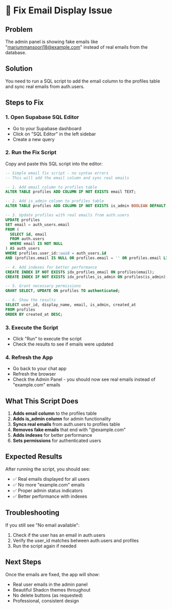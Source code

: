 # 🔧 Fix Email Display Issue

## Problem

The admin panel is showing fake emails like "mariummansoori18@example.com" instead of real emails from the database.

## Solution

You need to run a SQL script to add the email column to the profiles table and sync real emails from auth.users.

## Steps to Fix

### 1. Open Supabase SQL Editor

- Go to your Supabase dashboard
- Click on "SQL Editor" in the left sidebar
- Create a new query

### 2. Run the Fix Script

Copy and paste this SQL script into the editor:

```sql
-- Simple email fix script - no syntax errors
-- This will add the email column and sync real emails

-- 1. Add email column to profiles table
ALTER TABLE profiles ADD COLUMN IF NOT EXISTS email TEXT;

-- 2. Add is_admin column to profiles table
ALTER TABLE profiles ADD COLUMN IF NOT EXISTS is_admin BOOLEAN DEFAULT FALSE;

-- 3. Update profiles with real emails from auth.users
UPDATE profiles
SET email = auth_users.email
FROM (
  SELECT id, email
  FROM auth.users
  WHERE email IS NOT NULL
) AS auth_users
WHERE profiles.user_id::uuid = auth_users.id
AND (profiles.email IS NULL OR profiles.email = '' OR profiles.email LIKE '%@example.com');

-- 4. Add indexes for better performance
CREATE INDEX IF NOT EXISTS idx_profiles_email ON profiles(email);
CREATE INDEX IF NOT EXISTS idx_profiles_is_admin ON profiles(is_admin);

-- 5. Grant necessary permissions
GRANT SELECT, UPDATE ON profiles TO authenticated;

-- 6. Show the results
SELECT user_id, display_name, email, is_admin, created_at
FROM profiles
ORDER BY created_at DESC;
```

### 3. Execute the Script

- Click "Run" to execute the script
- Check the results to see if emails were updated

### 4. Refresh the App

- Go back to your chat app
- Refresh the browser
- Check the Admin Panel - you should now see real emails instead of "example.com" emails

## What This Script Does

1. **Adds email column** to the profiles table
2. **Adds is_admin column** for admin functionality
3. **Syncs real emails** from auth.users to profiles table
4. **Removes fake emails** that end with "@example.com"
5. **Adds indexes** for better performance
6. **Sets permissions** for authenticated users

## Expected Results

After running the script, you should see:

- ✅ Real emails displayed for all users
- ✅ No more "example.com" emails
- ✅ Proper admin status indicators
- ✅ Better performance with indexes

## Troubleshooting

If you still see "No email available":

1. Check if the user has an email in auth.users
2. Verify the user_id matches between auth.users and profiles
3. Run the script again if needed

## Next Steps

Once the emails are fixed, the app will show:

- Real user emails in the admin panel
- Beautiful Shadcn themes throughout
- No delete buttons (as requested)
- Professional, consistent design
